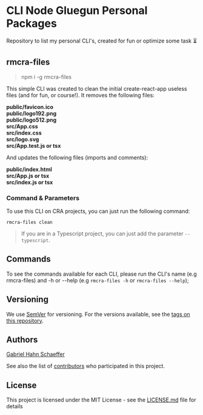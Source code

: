 # CLI Node Gluegun Personal Packages

Repository to list my personal CLI's, created for fun or optimize some task :hourglass_flowing_sand:

## rmcra-files

> npm i -g rmcra-files

This simple CLI was created to clean the initial create-react-app useless files (and for fun, or course!). It removes the following files:

<strong>public/favicon.ico</strong><br />
<strong>public/logo192.png</strong><br />
<strong>public/logo512.png</strong><br />
<strong>src/App.css</strong><br />
<strong>src/index.css</strong><br />
<strong>src/logo.svg</strong><br />
<strong>src/App.test.js or tsx</strong><br />

And updates the following files (imports and comments):

<strong>public/index.html</strong><br />
<strong>src/App.js or tsx</strong><br />
<strong>src/index.js or tsx</strong><br />

### Command & Parameters

To use this CLI on CRA projects, you can just run the following command:

```
rmcra-files clean 
```

> If you are in a Typescript project, you can just add the parameter ```--typescript```.

## Commands

To see the commands available for each CLI, please run the CLI's name (e.g rmcra-files) and -h or --help (e.g ```rmcra-files -h``` or ```rmcra-files --help```);

## Versioning

We use [SemVer](http://semver.org/) for versioning. For the versions available, see the [tags on this repository](https://github.com/gabriel-hahn/cli-node-gluegun/tags).

## Authors

[Gabriel Hahn Schaeffer](https://github.com/gabriel-hahn/)

See also the list of [contributors](https://github.com/gabriel-hahn/cli-node-gluegun/contributors) who participated in this project.

## License

This project is licensed under the MIT License - see the [LICENSE.md](LICENSE) file for details
